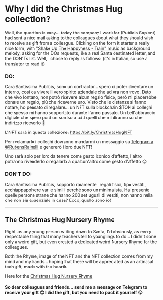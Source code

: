 # Why I did the Christmas Hug collection?

Well, the question is easy... today the company I work for (Publicis Sapient) had sent a nice mail asking to the colleagues about what they should wish to receive as gift from a colleague. Clicking on the form it starter a really nice form, with [\"Shake Up The Happyness - Train\" music](https://www.youtube.com/watch?v=J-8VCL4uSUc "Shake Up The Happyness - Train") as background melody, asking for the DOs requests, like a real Santa destinated letter, and the DON\'Ts list. Well, I chose to reply as follows: (it\'s in Italian, so use a translator to read it)

### DO:

Cara Santissima Publicis, sono un contractor... spero di poter diventare un interno, così da vivere il vero spirito aziendale che ad ora non trovo. Dato che vivo lontano, non potrò ricevere alcun regalo fisico, però mi piacerebbe donare un regalo, più che riceverne uno. Visto che le distanze si fanno notare, ho pensato di regalare... un NFT sulla blockchain $TON ai colleghi che spesso mi hanno sopportato durante l\'anno passato. Un bell'abbraccio digitale che spero porti un sorriso a tutti quelli che mi diranno su che indirizzo riceverlo 🤗

L\'NFT sarà in questa collezione: https://bit.ly/ChristmasHugNFT

Per reclamarlo i colleghi dovranno mandarmi un messaggio su [Telegram a @RubensRainelli](http://rubensrainelli.t.me "Telegram a @RubensRainelli") e genererò i loro due NFT!

Uno sarà solo per loro da tenere come gesto iconico d\'affetto, l\'altro potranno rivenderlo o regalarlo a qualcun\'altro come gesto d'affetto 😊

### DON'T DO:

Cara Santissima Publicis, sopporto raramente i regali fisici, tipo vestiti, acchiappapolvere vari e simili, perché sono un minimalista. Hai presente quelle persone strane che hanno 200 set uguali di vestiti, non hanno nulla che non sia essenziale in casa? Ecco, quello sono io!

---

## The Christmas Hug Nursery Rhyme

Right, as any young person writing down to Santa, I\'d obviously, as every respectable thing that many teachers tell to younglings to do... I didn\'t done only a weird gift, but even created a dedicated weird Nursery Rhyme for the colleagues.

Both the Rhyme, image of the NFT and the NFT collection comes from my mind and my hands... hoping that these will be appreciated as an artinasal tech gift, made with the hearth.

Here for the [Christmas Hug Nursery Rhyme](https://github.com/RubensRainelli/NFT/blob/main/ChristmasHug.md "Christmas Hug Nursery Rhyme")

#### So dear colleagues and friends... send me a message on Telegram to receive your gift 😊 I did the gift, but you need to pack it yourself 😛
